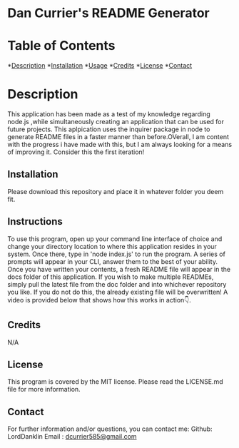 # Dan Currier's README Generator

# Table of Contents
*[Description](#description)
*[Installation](#installation)
*[Usage](#usage)
*[Credits](#credits)
*[License](#license)
*[Contact](#contact)

# Description
This application has been made as a test of my knowledge regarding node.js ,while simultaneously creating an application that can be used for future projects. This aplpication uses the inquirer package in node to generate README files in a faster manner than before.OVerall, I am content with the progress i have made with this, but I am always looking for a means of improving it. Consider this the first iteration!
## Installation
Please download this repository and place it in whatever folder you deem fit.
## Instructions
To use this program, open up your command line interface of choice and change your directory location to where this application resides in your system. Once there, type in 'node index.js' to run the program. A series of prompts will appear in your CLI, answer them to the best of your ability. 
Once you have written your contents, a fresh README file will appear in the docs folder of this application. If you wish to make multiple READMEs, simply pull the latest file from the doc folder and into  whichever repository you like. If you do not do this, the already existing file will be overwritten! A video is provided below that shows how this works in action👇.
## Credits
N/A
## License
This program is covered by the MIT license. Please read the LICENSE.md file for more information.
## Contact
For further information and/or questions, you can contact me:
Github: LordDanklin
Email : dcurrier585@gmail.com
